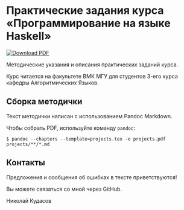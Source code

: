 Практические задания курса «Программирование на языке Haskell»
==============================================================

[![Download PDF](https://img.shields.io/badge/PDF-download-green.svg)](https://github.com/fizruk/haskell-2015/raw/builds/projects.pdf)

Методические указания и описания практических заданий курса.

Курс читается на факультете ВМК МГУ для студентов 3-его курса кафедры Алгоритмических Языков.

Сборка методички
----------------

Текст методички написан с использованием Pandoc Markdown.

Чтобы собрать PDF, используйте команду `pandoc`:

```
$ pandoc --chapters --template=projects.tex -o projects.pdf projects/**/*.md
```

Контакты
--------

Предложения и сообщения об ошибках в тексте приветствуются!

Вы можете связаться со мной через GitHub.

Николай Кудасов
